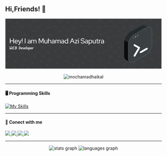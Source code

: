 <!-- Gambar dan Judul -->
<h2>Hi,Friends! 👋</h2>

![Ajisaputra](img/image.png)

<p align="center">
  <img src="https://komarev.com/ghpvc/?username=mmuhamadaji299&label=Profile%20views&color=ff69b4&style=flat" alt="mochamadhaikal" />
</p>

---

#### 🖥️ Programming Skills

[![My Skills](https://skillicons.dev/icons?i=php,html,figma,laravel,tailwind)](https://skillicons.dev)

---

#### 🙂 Conect with me

<p>
  <a href="https://www.instagram.com/jii_sptr4/">
    <img src="https://skillicons.dev/icons?i=instagram" />
  </a>
  <a href="https://www.linkedin.com/in/muhamad-aji-saputra-43b096307/">
    <img src="https://skillicons.dev/icons?i=linkedin" />
  </a>
  <a href="https://github.com/muhamadaji299">
    <img src="https://skillicons.dev/icons?i=github" />
  </a>
  <a href="www/gmail/majis1802@gmail.com">
    <img src="https://skillicons.dev/icons?i=gmail" />
  </a>
</p>

---

<div align="center">
  <img src="https://github-readme-stats.vercel.app/api?username=muhamadaji299&hide_title=false&hide_rank=false&show_icons=true&include_all_commits=true&count_private=true&disable_animations=false&theme=dracula&locale=en&hide_border=false" height="250" alt="stats graph"  />
  <img src="https://github-readme-stats.vercel.app/api/top-langs?username=muhamadaji299&locale=en&hide_title=false&layout=compact&card_width=320&langs_count=5&theme=dracula&hide_border=false" height="250" alt="languages graph"  />
</div>
